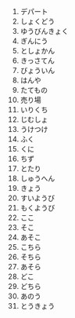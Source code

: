 1. デパート
2. しょくどう
3. ゆうびんきょく
4. ぎんにう
5. としょかん
6. きっさてん
7. びょういん
8. はんや
9. たてもの
10. 売り場
11. いりくち
12. じむしょ
13. うけつけ
14. ふく
15. くに
16. ちず
17. とたり
18. しゅうへん
19. きょう
20. すいようび
21. もくようび
22. ここ
23. そこ
24. あそこ
25. こちら
26. そちら
27. あそら
28. どこ
29. どちら
30. あのう
31. とうきょう


